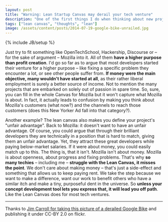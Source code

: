 ```yaml
---
layout: post
title: "Warning: Lean Startup Canvas may derail your tech venture"
description: "One of the first things I do when thinking about new projects, or even existing business models, is mapping it out on the [lean startup canvas](http://practicetrumpstheory.com/2012/02/why-lean-canvas/). I am a big sucker for the lean canvas, it captures more on one page than most business plans in over thirty pages. That said, I am getting increasingly frustrated with it. The Lean Canvas, as an evolution of the Business Model Canvas, clearly comes from a business perspective and a certain profit-driven mindset. But, when you talk about **tech startups, community-driven, or inherently open and social ventures, the Lean Canvas** doesn't only fall short in describing it, it **is outright harmful**. Similar to the saying \"bad information is worse than no information at all\", the Lean Canvas could **give you false confidence** by putting you and your idea into a certain structure. Yet this structure is not necessarily suitable for your endeavour and could actually drive you off your path."
tags: ["lean canvas", "thoughts", "lean"]
image: /assets/content/posts/2014-07-19-google-bike-unrailed.jpg
---
```

{% include JB/setup %}


Just try to fit something like OpenTechSchool, Hackership, Discourse or – for the sake of argument – Mozilla into it. All of them **have a higher purpose than profit creation**. I'd go so far as to argue that most developers started their venture for a higher purpose – like fixing a specific problem they encounter a lot, or see other people suffer from. **If money were the main objective, many wouldn't have started at all**, as their rather liberal employment is surely a better source of income. Not to mention the many projects that are embarked on solely out of passion in spare time. So, sure, you can fill in the whole Canvas for Mozilla but it won't capture what Mozilla is about. In fact, it actually leads to confusion by making you think about Mozilla's customers (what now?) and the channels to reach those customers (does this New Yorker Ad fall into that category?).

Another example? The lean canvas also makes you define your project's "unfair advantage". Back to Mozilla: it doesn't want to have an unfair advantage. Of course, you could argue that through their brilliant developers they are technically in a position that is hard to match, giving them an unfair advantage. Yet, they attract these great developers while paying below-market salaries. If it were about money, you could easily match up to this. The thing is, that it isn't. Mozilla isn't about money. Mozilla is about openness, about progress and fixing problems. That's why **so many techies** – including me – **struggle with the Lean Canvas, it misses the point**. We don't care about making money – that's just a side-effect and something that allows us to keep paying rent. We take the step because we want to make a difference, want our work to benefit others who have a similar itch and make a tiny, purposeful dent in the universe. So **unless your concept development tool lets you express that, it will lead you off path**. Like the Lean Canvas does for most tech ventures.

----

Thanks to [Jim Carroll for taking this picture of a derailed Google Bike](https://www.flickr.com/photos/46131588@N02/6779140395/) and publishing it under CC-BY 2.0 on flickr.
